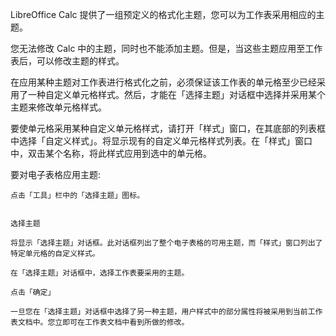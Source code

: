 LibreOffice Calc 提供了一组预定义的格式化主题，您可以为工作表采用相应的主题。

您无法修改 Calc 中的主题，同时也不能添加主题。但是，当这些主题应用至工作表后，可以修改主题的样式。

在应用某种主题对工作表进行格式化之前，必须保证该工作表的单元格至少已经采用了一种自定义单元格样式。然后，才能在「选择主题」对话框中选择并采用某个主题来修改单元格样式。

要使单元格采用某种自定义单元格样式，请打开「样式」窗口，在其底部的列表框中选择「自定义样式」。将显示现有的自定义单元格样式列表。在「样式」窗口中，双击某个名称，将此样式应用到选中的单元格。

要对电子表格应用主题:

    点击「工具」栏中的「选择主题」图标。


    选择主题

    将显示「选择主题」对话框。此对话框列出了整个电子表格的可用主题，而「样式」窗口列出了特定单元格的自定义样式。

    在「选择主题」对话框中，选择工作表要采用的主题。

    点击「确定」

    一旦您在「选择主题」对话框中选择了另一种主题，用户样式中的部分属性将被采用到当前工作表文档中。您立即可在工作表文档中看到所做的修改。
